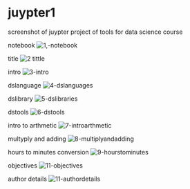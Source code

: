 # juypter1
screenshot of juypter project of tools for data science course

notebook
![1,-notebook](https://github.com/user-attachments/assets/e752ca6f-6b9c-46e8-83df-45f685385924)

title
![2 tittle](https://github.com/user-attachments/assets/4015bca2-6a58-42c4-9c05-182b844bc1ce)

intro
![3-intro](https://github.com/user-attachments/assets/034e04ce-2bb6-499f-bfb7-9fa35efda26c)

dslanguage
![4-dslanguages](https://github.com/user-attachments/assets/5bad8b2e-a78f-40c4-a1fc-79d1a0e76c9b)

dslibrary
![5-dslibraries](https://github.com/user-attachments/assets/39ca0649-4dc6-42d0-a5c6-514e6f5ff787)

dstools
![6-dstools](https://github.com/user-attachments/assets/b4115fa3-89e6-4335-9717-4bda80353dd5)

intro to arthmetic
![7-introarthmetic](https://github.com/user-attachments/assets/1644b5e0-0d13-4d6d-86a4-36b4ec4f7d29)

multyply and adding
![8-multiplyandadding](https://github.com/user-attachments/assets/2daefa21-cdb8-421d-89b6-244d2f3b8949)

hours to minutes conversion
![9-hourstominutes](https://github.com/user-attachments/assets/f62aa3de-7e70-4266-898f-f894cbb5e4a7)

objectives
![11-objectives](https://github.com/user-attachments/assets/492232ea-a868-4046-9f01-e6264ebced52)

author details
![11-authordetails](https://github.com/user-attachments/assets/cdc81953-60c8-4498-b6d7-de47c0a80ce1)


